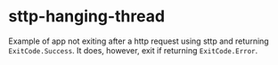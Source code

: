 # sttp-hanging-thread
Example of app not exiting after a http request using sttp and returning `ExitCode.Success`. It does, however, exit if returning `ExitCode.Error`.
